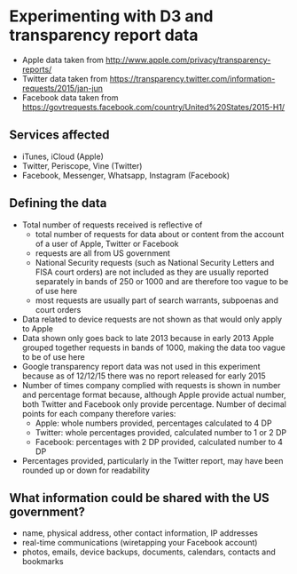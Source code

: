 # Experimenting with D3 and transparency report data
- Apple data taken from http://www.apple.com/privacy/transparency-reports/
- Twitter data taken from https://transparency.twitter.com/information-requests/2015/jan-jun
- Facebook data taken from https://govtrequests.facebook.com/country/United%20States/2015-H1/

## Services affected
- iTunes, iCloud (Apple)
- Twitter, Periscope, Vine (Twitter)
- Facebook, Messenger, Whatsapp, Instagram (Facebook)

## Defining the data
- Total number of requests received is reflective of
  - total number of requests for data about or content from the account of a user of Apple, Twitter or Facebook
  - requests are all from US government
  - National Security requests (such as National Security Letters and FISA court orders) are not included as they are usually reported separately in bands of 250 or 1000 and are therefore too vague to be of use here
  - most requests are usually part of search warrants, subpoenas and court orders
- Data related to device requests are not shown as that would only apply to Apple
- Data shown only goes back to late 2013 because in early 2013 Apple grouped together requests in bands of 1000, making the data too vague to be of use here
- Google transparency report data was not used in this experiment because as of 12/12/15 there was no report released for early 2015
- Number of times company complied with requests is shown in number and percentage format because, although Apple provide actual number, both Twitter and Facebook only provide percentage. Number of decimal points for each company therefore varies:
  - Apple: whole numbers provided, percentages calculated to 4 DP
  - Twitter: whole percentages provided, calculated number to 1 or 2 DP
  - Facebook: percentages with 2 DP provided, calculated number to 4 DP
- Percentages provided, particularly in the Twitter report, may have been rounded up or down for readability

## What information could be shared with the US government?
- name, physical address, other contact information, IP addresses
- real-time communications (wiretapping your Facebook account)
- photos, emails, device backups, documents, calendars, contacts and bookmarks